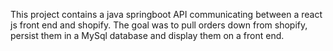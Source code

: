This project contains a java springboot API communicating between a react js front end and shopify. The goal was to pull orders down from shopify, persist them in a MySql database and display them on a front end.
